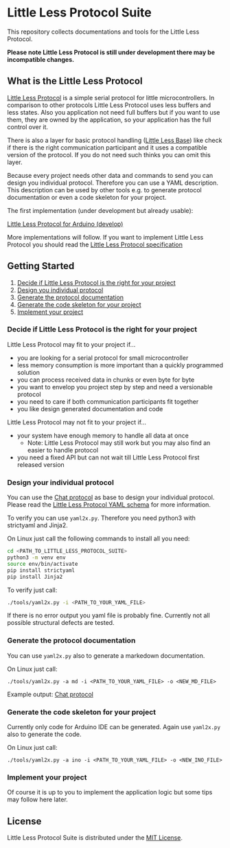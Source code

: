 # Little Less Protocol Suite

This repository collects documentations and tools for the Little Less Protocol.

**Please note Little Less Protocol is still under development there may be incompatible changes.**

## What is the Little Less Protocol

[Little Less Protocol](doc/LittleLessProtocol.md) is a simple serial protocol for little microcontrollers.
In comparison to other protocols Little Less Protocol uses less buffers and less states.
Also you application not need full buffers but if you want to use them,
they are owned by the application, so your application has the full control over it.

There is also a layer for basic protocol handling ([Little Less Base](doc/LittleLessBase.md))
like check if there is the right communication participant and it uses a compatible version of the protocol.
If you do not need such thinks you can omit this layer.

Because every project needs other data and commands to send you can design you individual protocol.
Therefore you can use a YAML description. This description can be used by other tools e.g. to generate
protocol documentation or even a code skeleton for your project.

The first implementation (under development but already usable):

[Little Less Protocol for Arduino (develop)](https://github.com/FraMuCoder/LittleLessProtocol/tree/develop)

More implementations will follow.
If you want to implement Little Less Protocol you should read the [Little Less Protocol specification](doc/LittleLessProtocol.md)

## Getting Started

1. [Decide if Little Less Protocol is the right for your project](#decide-if-little-less-protocol-is-the-right-for-your-project)
2. [Design you individual protocol](#design-your-individual-protocol)
3. [Generate the protocol documentation](#generate-the-protocol-documentation)
4. [Generate the code skeleton for your project](#generate-the-code-skeleton-for-your-project)
5. [Implement your project](#implement-your-project)

### Decide if Little Less Protocol is the right for your project

Little Less Protocol may fit to your project if...

- you are looking for a serial protocol for small microcontroller
- less memory consumption is more important than a quickly programmed solution
- you can process received data in chunks or even byte for byte
- you want to envelop you project step by step and need a versionable protocol
- you need to care if both communication participants fit together
- you like design generated documentation and code

Little Less Protocol may not fit to your project if...

- your system have enough memory to handle all data at once
  - Note: Little Less Protocol may still work but you may also find an easier to handle protocol
- you need a fixed API but can not wait till Little Less Protocol first released version

### Design your individual protocol

You can use the [Chat protocol](examples/Chat.yaml) as base to design your individual protocol.
Please read the [Little Less Protocol YAML schema](doc/yaml.md) for more information.

To verify you can use `yaml2x.py`. Therefore you need python3 with strictyaml and Jinja2.

On Linux just call the following commands to install all you need:
```bash
cd <PATH_TO_LITTLE_LESS_PROTOCOL_SUITE>
python3 -m venv env
source env/bin/activate
pip install strictyaml
pip install Jinja2
```

To verify just call:
```bash
./tools/yaml2x.py -i <PATH_TO_YOUR_YAML_FILE>
```

If there is no error output you yaml file is probably fine. Currently not all
possible structural defects are tested.

### Generate the protocol documentation

You can use `yaml2x.py` also to generate a markedown documentation.

On Linux just call:
```
./tools/yaml2x.py -a md -i <PATH_TO_YOUR_YAML_FILE> -o <NEW_MD_FILE>
```

Example output: [Chat protocol](examples/Chat.md)

### Generate the code skeleton for your project

Currently only code for Arduino IDE can be generated.
Again use `yaml2x.py` also to generate the code.

On Linux just call:
```
./tools/yaml2x.py -a ino -i <PATH_TO_YOUR_YAML_FILE> -o <NEW_INO_FILE>
```

### Implement your project

Of course it is up to you to implement the application logic but some tips may follow here later.

## License

Little Less Protocol Suite is distributed under the [MIT License](./LICENSE).
